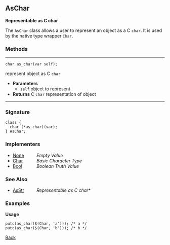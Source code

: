 AsChar
------
__Representable as C char__

The `AsChar` class allows a user to represent an object as a C `char`. It is used by the native type wrapper `Char`.


### Methods

-------------------------------

    char as_char(var self);

represent object as C `char`

* __Parameters__
    * `self` object to represent
* __Returns__ C `char` representation of object

------------------------------- 


### Signature


    class {
      char (*as_char)(var);
    } AsChar;
    

### Implementers

* <span style="width:75px; float:left;">[None](none)</span> _Empty Value_
* <span style="width:75px; float:left;">[Char](char)</span> _Basic Character Type_
* <span style="width:75px; float:left;">[Bool](bool)</span> _Boolean Truth Value_


### See Also

* <span style="width:75px; float:left;">[AsStr](asstr)</span> _Representable as C char*_


### Examples

__Usage__

    putc(as_char($(Char, 'a'))); /* a */
    putc(as_char($(Char, 'b'))); /* b */
    

[Back](/documentation)
